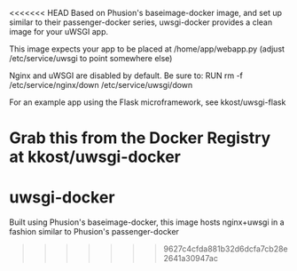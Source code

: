 <<<<<<< HEAD
Based on Phusion's baseimage-docker image, and set up similar to their passenger-docker series, uwsgi-docker provides a clean image for your uWSGI app.

This image expects your app to be placed at /home/app/webapp.py (adjust /etc/service/uwsgi to point somewhere else)

Nginx and uWSGI are disabled by default. Be sure to:
RUN rm -f /etc/service/nginx/down /etc/service/uwsgi/down

For an example app using the Flask microframework, see kkost/uwsgi-flask

Grab this from the Docker Registry at kkost/uwsgi-docker
=======
uwsgi-docker
============

Built using Phusion's baseimage-docker, this image hosts nginx+uwsgi in a fashion similar to Phusion's passenger-docker
>>>>>>> 9627c4cfda881b32d6dcfa7cb28e2641a30947ac
